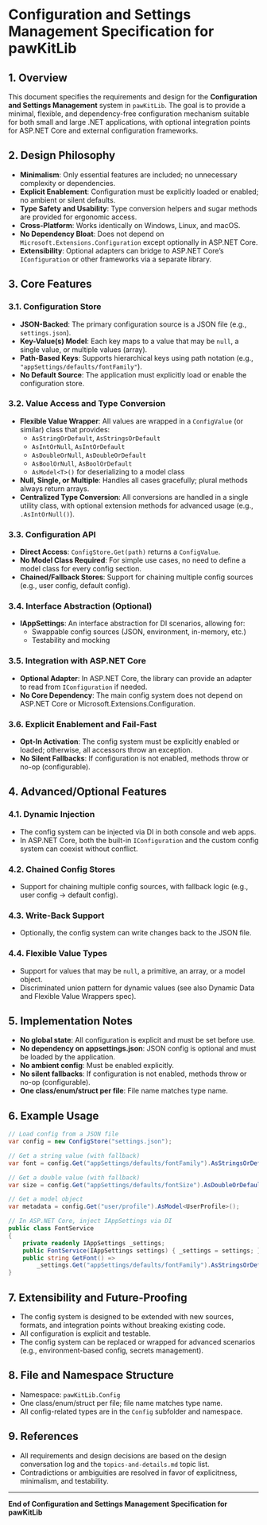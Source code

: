 # Configuration and Settings Management Specification for pawKitLib

## 1. Overview

This document specifies the requirements and design for the **Configuration and Settings Management** system in `pawKitLib`. The goal is to provide a minimal, flexible, and dependency-free configuration mechanism suitable for both small and large .NET applications, with optional integration points for ASP.NET Core and external configuration frameworks.

## 2. Design Philosophy

- **Minimalism**: Only essential features are included; no unnecessary complexity or dependencies.
- **Explicit Enablement**: Configuration must be explicitly loaded or enabled; no ambient or silent defaults.
- **Type Safety and Usability**: Type conversion helpers and sugar methods are provided for ergonomic access.
- **Cross-Platform**: Works identically on Windows, Linux, and macOS.
- **No Dependency Bloat**: Does not depend on `Microsoft.Extensions.Configuration` except optionally in ASP.NET Core.
- **Extensibility**: Optional adapters can bridge to ASP.NET Core’s `IConfiguration` or other frameworks via a separate library.

## 3. Core Features

### 3.1. Configuration Store

- **JSON-Backed**: The primary configuration source is a JSON file (e.g., `settings.json`).
- **Key-Value(s) Model**: Each key maps to a value that may be `null`, a single value, or multiple values (array).
- **Path-Based Keys**: Supports hierarchical keys using path notation (e.g., `"appSettings/defaults/fontFamily"`).
- **No Default Source**: The application must explicitly load or enable the configuration store.

### 3.2. Value Access and Type Conversion

- **Flexible Value Wrapper**: All values are wrapped in a `ConfigValue` (or similar) class that provides:
  - `AsStringOrDefault`, `AsStringsOrDefault`
  - `AsIntOrNull`, `AsIntOrDefault`
  - `AsDoubleOrNull`, `AsDoubleOrDefault`
  - `AsBoolOrNull`, `AsBoolOrDefault`
  - `AsModel<T>()` for deserializing to a model class
- **Null, Single, or Multiple**: Handles all cases gracefully; plural methods always return arrays.
- **Centralized Type Conversion**: All conversions are handled in a single utility class, with optional extension methods for advanced usage (e.g., `.AsIntOrNull()`).

### 3.3. Configuration API

- **Direct Access**: `ConfigStore.Get(path)` returns a `ConfigValue`.
- **No Model Class Required**: For simple use cases, no need to define a model class for every config section.
- **Chained/Fallback Stores**: Support for chaining multiple config sources (e.g., user config, default config).

### 3.4. Interface Abstraction (Optional)

- **IAppSettings**: An interface abstraction for DI scenarios, allowing for:
  - Swappable config sources (JSON, environment, in-memory, etc.)
  - Testability and mocking

### 3.5. Integration with ASP.NET Core

- **Optional Adapter**: In ASP.NET Core, the library can provide an adapter to read from `IConfiguration` if needed.
- **No Core Dependency**: The main config system does not depend on ASP.NET Core or Microsoft.Extensions.Configuration.

### 3.6. Explicit Enablement and Fail-Fast

- **Opt-In Activation**: The config system must be explicitly enabled or loaded; otherwise, all accessors throw an exception.
- **No Silent Fallbacks**: If configuration is not enabled, methods throw or no-op (configurable).

## 4. Advanced/Optional Features

### 4.1. Dynamic Injection

- The config system can be injected via DI in both console and web apps.
- In ASP.NET Core, both the built-in `IConfiguration` and the custom config system can coexist without conflict.

### 4.2. Chained Config Stores

- Support for chaining multiple config sources, with fallback logic (e.g., user config → default config).

### 4.3. Write-Back Support

- Optionally, the config system can write changes back to the JSON file.

### 4.4. Flexible Value Types

- Support for values that may be `null`, a primitive, an array, or a model object.
- Discriminated union pattern for dynamic values (see also Dynamic Data and Flexible Value Wrappers spec).

## 5. Implementation Notes

- **No global state**: All configuration is explicit and must be set before use.
- **No dependency on appsettings.json**: JSON config is optional and must be loaded by the application.
- **No ambient config**: Must be enabled explicitly.
- **No silent fallbacks**: If configuration is not enabled, methods throw or no-op (configurable).
- **One class/enum/struct per file**: File name matches type name.

## 6. Example Usage

```csharp
// Load config from a JSON file
var config = new ConfigStore("settings.json");

// Get a string value (with fallback)
var font = config.Get("appSettings/defaults/fontFamily").AsStringsOrDefault("Arial").First();

// Get a double value (with fallback)
var size = config.Get("appSettings/defaults/fontSize").AsDoubleOrDefault(12);

// Get a model object
var metadata = config.Get("user/profile").AsModel<UserProfile>();

// In ASP.NET Core, inject IAppSettings via DI
public class FontService
{
    private readonly IAppSettings _settings;
    public FontService(IAppSettings settings) { _settings = settings; }
    public string GetFont() =>
        _settings.Get("appSettings/defaults/fontFamily").AsStringsOrDefault("Segoe UI").First();
}
```

## 7. Extensibility and Future-Proofing

- The config system is designed to be extended with new sources, formats, and integration points without breaking existing code.
- All configuration is explicit and testable.
- The config system can be replaced or wrapped for advanced scenarios (e.g., environment-based config, secrets management).

## 8. File and Namespace Structure

- Namespace: `pawKitLib.Config`
- One class/enum/struct per file; file name matches type name.
- All config-related types are in the `Config` subfolder and namespace.

## 9. References

- All requirements and design decisions are based on the design conversation log and the `topics-and-details.md` topic list.
- Contradictions or ambiguities are resolved in favor of explicitness, minimalism, and testability.

---

**End of Configuration and Settings Management Specification for pawKitLib**
